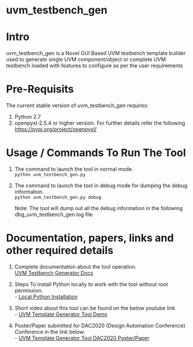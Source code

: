 # uvm_testbench_gen

# Intro
uvm_testbench_gen is a Novel GUI Based UVM testbench template builder used to generate single UVM component/object or complete UVM testbench loaded with features to configure as per the user requirements 

# Pre-Requisits
The current stable version of uvm_testbench_gen requires:
1. Python 2.7
2. openpyxl-2.5.4 or higher version. For further details refer the following https://pypi.org/project/openpyxl/ 

# Usage / Commands To Run The Tool
1. The command to launch the tool in normal mode.<br/>`python uvm_testbench_gen.py`

2. The command to launch the tool in debug mode for dumping the debug information.<br/>`python uvm_testbench_gen.py debug`

   Note: The tool will dump out all the debug information in the following dbg_uvm_testbench_gen.log file

# Documentation, papers, links and other required details

1. Complete documentation about the tool operation.<br/>[UVM Testbench Generator Docs](https://github.com/hellovimo/uvm_testbench_gen/wiki/The-Novel-GUI-Based-UVM-Template-Generator)

2. Steps To install Python locally to work with the tool without root permission.<br/>- [Local Python Installation](https://hellovimo.github.io/uvm_testbench_gen/localpythoninstall.html)

3. Short video about this tool can be found on the below youtube link<br/>- [UVM Template Generator Tool Demo](https://www.youtube.com/watch?v=DNopc-QDq0o)

4. Poster/Paper submitted for DAC2020 (Design Automation Conference) Conference in the link below.<br/>- [UVM Template Generator Tool DAC2020 Poster/Paper](https://github.com/hellovimo/uvm_testbench_gen/blob/main/Documents/DAC2020_Novel_GUI_Based_UVM_Template_Builder_Vignesh_Manoharan.pdf)
